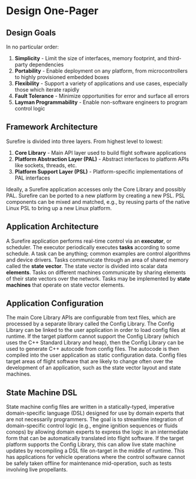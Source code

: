 # Design One-Pager

## Design Goals

In no particular order:

1. **Simplicity** - Limit the size of interfaces, memory footprint, and third-party dependencies
2. **Portability** - Enable deployment on any platform, from microcontrollers to highly provisioned embedded boxes
3. **Flexibility** - Support a variety of applications and use cases, especially those which iterate rapidly
4. **Fault Tolerance** - Minimize opportunities for error and surface all errors
5. **Layman Programmability** - Enable non-software engineers to program control logic

## Framework Architecture

Surefire is divided into three layers. From highest level to lowest:

1. **Core Library** - Main API layer used to build flight software applications
2. **Platform Abstraction Layer (PAL)** - Abstract interfaces to platform APIs like sockets, threads, etc.
3. **Platform Support Layer (PSL)** - Platform-specific implementations of PAL interfaces

Ideally, a Surefire application accesses only the Core Library and possibly PAL. Surefire can be ported to a new platform by creating a new PSL. PSL components can be mixed and matched, e.g., by reusing parts of the native Linux PSL to bring up a new Linux platform.

## Application Architecture

A Surefire application performs real-time control via an **executor**, or scheduler. The executor periodically executes **tasks** according to some schedule. A task can be anything; common examples are control algorithms and device drivers. Tasks communicate through an area of shared memory called the **state vector**. The state vector is divided into scalar data **elements**. Tasks on different machines communicate by sharing elements of their state vectors over the network. Tasks may be implemented by **state machines** that operate on state vector elements.

## Application Configuration

The main Core Library APIs are configurable from text files, which are processed by a separate library called the Config Library. The Config Library can be linked to the user application in order to load config files at runtime. If the target platform cannot support the Config Library (which uses the C++ Standard Library and heap), then the Config Library can be used to generate C++ autocode from config files. The autocode is then compiled into the user application as static configuration data. Config files target areas of flight software that are likely to change often over the development of an application, such as the state vector layout and state machines.

## State Machine DSL

 State machine config files are written in a statically-typed, imperative domain-specific language (DSL) designed for use by domain experts that are not necessarily programmers. The goal is to streamline integration of domain-specific control logic (e.g., engine ignition sequences or fluids conops) by allowing domain experts to express the logic in an intermediate form that can be automatically translated into flight software. If the target platform supports the Config Library, this can allow live state machine updates by recompiling a DSL file on-target in the middle of runtime. This has applications for vehicle operations where the control software cannot be safely taken offline for maintenance mid-operation, such as tests involving live propellants.
